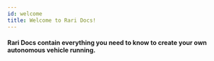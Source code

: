 ```yaml
---
id: welcome
title: Welcome to Rari Docs!
---
```


#### Rari Docs contain everything you need to know to create your own autonomous vehicle running.

